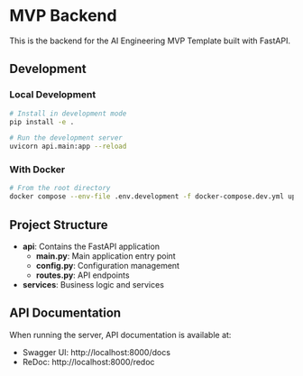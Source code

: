# MVP Backend

This is the backend for the AI Engineering MVP Template built with FastAPI.

## Development

### Local Development

```bash
# Install in development mode
pip install -e .

# Run the development server
uvicorn api.main:app --reload
```

### With Docker

```bash
# From the root directory
docker compose --env-file .env.development -f docker-compose.dev.yml up backend-dev
```

## Project Structure

- **api**: Contains the FastAPI application
  - **main.py**: Main application entry point
  - **config.py**: Configuration management
  - **routes.py**: API endpoints
- **services**: Business logic and services

## API Documentation

When running the server, API documentation is available at:
- Swagger UI: http://localhost:8000/docs
- ReDoc: http://localhost:8000/redoc

